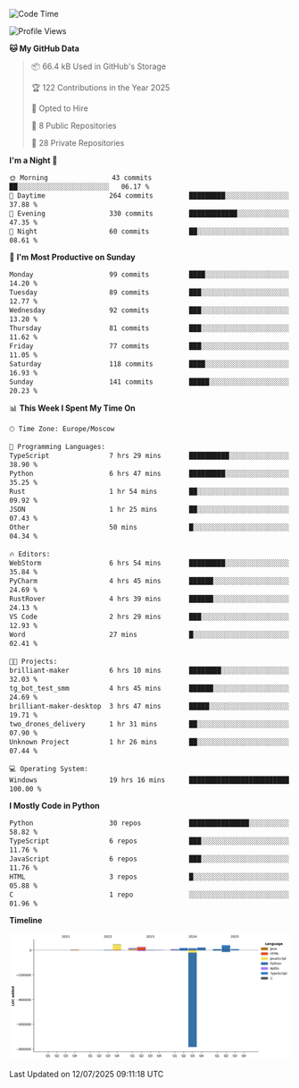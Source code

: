 <!--START_SECTION:waka-->
![Code Time](http://img.shields.io/badge/Code%20Time-726%20hrs%2055%20mins-blue)

![Profile Views](http://img.shields.io/badge/Profile%20Views-0-blue)

**🐱 My GitHub Data** 

> 📦 66.4 kB Used in GitHub's Storage 
 > 
> 🏆 122 Contributions in the Year 2025
 > 
> 💼 Opted to Hire
 > 
> 📜 8 Public Repositories 
 > 
> 🔑 28 Private Repositories 
 > 
**I'm a Night 🦉** 

```text
🌞 Morning                43 commits          ██░░░░░░░░░░░░░░░░░░░░░░░   06.17 % 
🌆 Daytime                264 commits         █████████░░░░░░░░░░░░░░░░   37.88 % 
🌃 Evening                330 commits         ████████████░░░░░░░░░░░░░   47.35 % 
🌙 Night                  60 commits          ██░░░░░░░░░░░░░░░░░░░░░░░   08.61 % 
```
📅 **I'm Most Productive on Sunday** 

```text
Monday                   99 commits          ████░░░░░░░░░░░░░░░░░░░░░   14.20 % 
Tuesday                  89 commits          ███░░░░░░░░░░░░░░░░░░░░░░   12.77 % 
Wednesday                92 commits          ███░░░░░░░░░░░░░░░░░░░░░░   13.20 % 
Thursday                 81 commits          ███░░░░░░░░░░░░░░░░░░░░░░   11.62 % 
Friday                   77 commits          ███░░░░░░░░░░░░░░░░░░░░░░   11.05 % 
Saturday                 118 commits         ████░░░░░░░░░░░░░░░░░░░░░   16.93 % 
Sunday                   141 commits         █████░░░░░░░░░░░░░░░░░░░░   20.23 % 
```


📊 **This Week I Spent My Time On** 

```text
🕑︎ Time Zone: Europe/Moscow

💬 Programming Languages: 
TypeScript               7 hrs 29 mins       ██████████░░░░░░░░░░░░░░░   38.90 % 
Python                   6 hrs 47 mins       █████████░░░░░░░░░░░░░░░░   35.25 % 
Rust                     1 hr 54 mins        ██░░░░░░░░░░░░░░░░░░░░░░░   09.92 % 
JSON                     1 hr 25 mins        ██░░░░░░░░░░░░░░░░░░░░░░░   07.43 % 
Other                    50 mins             █░░░░░░░░░░░░░░░░░░░░░░░░   04.34 % 

🔥 Editors: 
WebStorm                 6 hrs 54 mins       █████████░░░░░░░░░░░░░░░░   35.84 % 
PyCharm                  4 hrs 45 mins       ██████░░░░░░░░░░░░░░░░░░░   24.69 % 
RustRover                4 hrs 39 mins       ██████░░░░░░░░░░░░░░░░░░░   24.13 % 
VS Code                  2 hrs 29 mins       ███░░░░░░░░░░░░░░░░░░░░░░   12.93 % 
Word                     27 mins             █░░░░░░░░░░░░░░░░░░░░░░░░   02.41 % 

🐱‍💻 Projects: 
brilliant-maker          6 hrs 10 mins       ████████░░░░░░░░░░░░░░░░░   32.03 % 
tg_bot_test_smm          4 hrs 45 mins       ██████░░░░░░░░░░░░░░░░░░░   24.69 % 
brilliant-maker-desktop  3 hrs 47 mins       █████░░░░░░░░░░░░░░░░░░░░   19.71 % 
two_drones_delivery      1 hr 31 mins        ██░░░░░░░░░░░░░░░░░░░░░░░   07.90 % 
Unknown Project          1 hr 26 mins        ██░░░░░░░░░░░░░░░░░░░░░░░   07.44 % 

💻 Operating System: 
Windows                  19 hrs 16 mins      █████████████████████████   100.00 % 
```

**I Mostly Code in Python** 

```text
Python                   30 repos            ███████████████░░░░░░░░░░   58.82 % 
TypeScript               6 repos             ███░░░░░░░░░░░░░░░░░░░░░░   11.76 % 
JavaScript               6 repos             ███░░░░░░░░░░░░░░░░░░░░░░   11.76 % 
HTML                     3 repos             █░░░░░░░░░░░░░░░░░░░░░░░░   05.88 % 
C                        1 repo              ░░░░░░░░░░░░░░░░░░░░░░░░░   01.96 % 
```



**Timeline**

![Lines of Code chart](https://raw.githubusercontent.com/adlemx/adlemx/main/assets/bar_graph.png)


 Last Updated on 12/07/2025 09:11:18 UTC
<!--END_SECTION:waka-->
